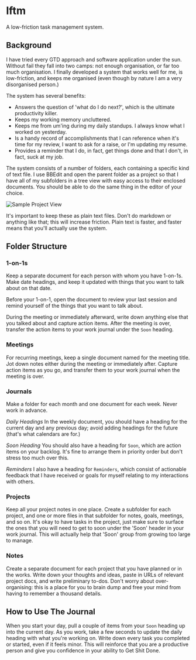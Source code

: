 # lftm
A low-friction task management system.

## Background
I have tried every GTD approach and software application under the sun. Without fail they fall into two camps: not enough organisation, or far too much organisation. I finally developed a system that works well for me, is low-friction, and keeps me organised (even though by nature I am a very disorganised person.)

The system has several benefits:
  * Answers the question of 'what do I do next?', which is the ultimate productivity killer.
  * Keeps my working memory uncluttered.
  * Keeps me from um'ing during my daily standups. I always know what I worked on yesterday.
  * Is a handy record of accomplishments that I can reference when it's time for my review, I want to ask for a raise, or I'm updating my resume.
  * Provides a reminder that I do, in fact, get things done and that I don't, in fact, suck at my job.

The system consists of a number of folders, each containing a specific kind of text file. I use BBEdit and open the parent folder as a project so that I have all of my subfolders in a tree view with easy access to their enclosed documents. You should be able to do the same thing in the editor of your choice.

![Sample Project View](./example.png)

It's important to keep these as plain text files. Don't do markdown or anything like that; this will increase friction. Plain text is faster, and faster means that you'll actually use the system.

## Folder Structure

### 1-on-1s
Keep a separate document for each person with whom you have 1-on-1s. Make date headings, and keep it updated with things that you want to talk about on that date.

Before your 1-on-1, open the document to review your last session and remind yourself of the things that you want to talk about.

During the meeting or immediately afterward, write down anything else that you talked about and capture action items. After the meeting is over, transfer the action items to your work journal under the `Soon` heading.

### Meetings
For recurring meetings, keep a single document named for the meeting title. Jot down notes either during the meeting or immediately after. Capture action items as you go, and transfer them to your work journal when the meeting is over.

### Journals
Make a folder for each month and one document for each week. Never work in advance.

_Daily Headings_
In the weekly document, you should have a heading for the current day and any previous day; avoid adding headings for the future (that's what calendars are for.)

_Soon Heading_
You should also have a heading for `Soon`, which are action items on your backlog. It's fine to arrange them in priority order but don't stress too much over this.

_Reminders_
I also have a heading for `Reminders`, which consist of actionable feedback that I have received or goals for myself relating to my interactions with others.

### Projects
Keep all your project notes in one place. Create a subfolder for each project, and one or more files in that subfolder for notes, goals, meetings, and so on. It's okay to have tasks in the project, just make sure to surface the ones that you will need to get to soon under the 'Soon' header in your work journal. This will actually help that 'Soon' group from growing too large to manage.

### Notes
Create a separate document for each project that you have planned or in the works. Write down your thoughts and ideas, paste in URLs of relevant project docs, and write preliminary to-dos. Don't worry about over-organising: this is a place for you to brain dump and free your mind from having to remember a thousand details.

## How to Use The Journal
When you start your day, pull a couple of items from your `Soon` heading up into the current day. As you work, take a few seconds to update the daily heading with what you're working on. Write down every task you completed or started, even if it feels minor. This will reinforce that you are a productive person and give you confidence in your ability to Get Shit Done.
